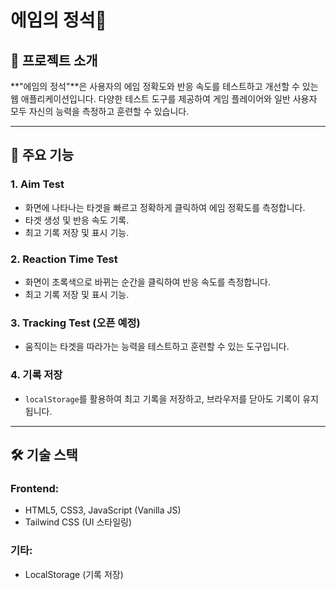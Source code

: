 # 에임의 정석🔫

## 📌 프로젝트 소개

**"에임의 정석"**은 사용자의 에임 정확도와 반응 속도를 테스트하고 개선할 수 있는 웹 애플리케이션입니다. 다양한 테스트 도구를 제공하여 게임 플레이어와 일반 사용자 모두 자신의 능력을 측정하고 훈련할 수 있습니다.

---

## 🚀 주요 기능

### 1. Aim Test

- 화면에 나타나는 타겟을 빠르고 정확하게 클릭하여 에임 정확도를 측정합니다.
- 타겟 생성 및 반응 속도 기록.
- 최고 기록 저장 및 표시 기능.

### 2. Reaction Time Test

- 화면이 초록색으로 바뀌는 순간을 클릭하여 반응 속도를 측정합니다.
- 최고 기록 저장 및 표시 기능.

### 3. Tracking Test (오픈 예정)

- 움직이는 타겟을 따라가는 능력을 테스트하고 훈련할 수 있는 도구입니다.

### 4. 기록 저장

- `localStorage`를 활용하여 최고 기록을 저장하고, 브라우저를 닫아도 기록이 유지됩니다.

---

## 🛠️ 기술 스택

### Frontend:

- HTML5, CSS3, JavaScript (Vanilla JS)
- Tailwind CSS (UI 스타일링)

### 기타:

- LocalStorage (기록 저장)
